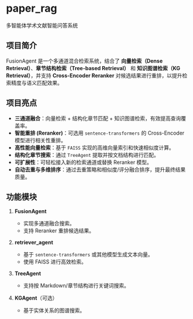 # paper_rag
多智能体学术文献智能问答系统

## 项目简介
FusionAgent 是一个多通道混合检索系统，结合了 **向量检索（Dense Retrieval）**、**章节结构检索（Tree-based Retrieval）** 和 **知识图谱检索（KG Retrieval）**，并支持 **Cross-Encoder Reranker** 对候选结果进行重排，以提升检索精度与语义匹配效果。

## 项目亮点
- **三通道融合**：向量检索 + 结构化章节匹配 + 知识图谱检索，有效提高查询覆盖率。
- **智能重排 (Reranker)**：可选用 `sentence-transformers` 的 Cross-Encoder 模型进行相关性重排。
- **高性能向量检索**：基于 `FAISS` 实现的高维向量索引和快速相似度计算。
- **结构化章节搜索**：通过 `TreeAgent` 提取并按文档结构进行匹配。
- **可扩展性**：可轻松接入新的检索通道或替换 Reranker 模型。
- **自动去重与多维排序**：通过去重策略和相似度/评分融合排序，提升最终结果质量。

## 功能模块
1. **FusionAgent**  
   - 实现多通道融合搜索。  
   - 支持 Reranker 重排候选结果。  

2. **retriever_agent**  
   - 基于 `sentence-transformers` 或其他模型生成文本向量。  
   - 使用 FAISS 进行高效检索。  

3. **TreeAgent**  
   - 支持按 Markdown/章节结构进行关键词搜索。  

4. **KGAgent**（可选）  
   - 基于实体关系的图谱搜索。

